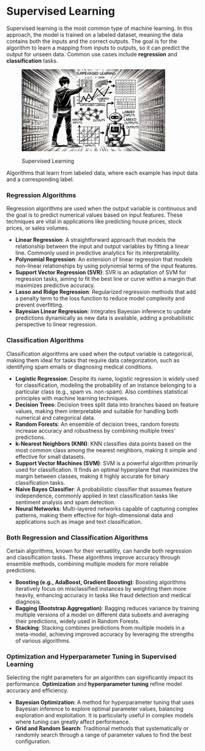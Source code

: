 # Supervised Learning

Supervised learning is the most common type of machine learning. In this approach, the model is trained on a labeled dataset, meaning the data contains both the inputs and the correct outputs. The goal is for the algorithm to learn a mapping from inputs to outputs, so it can predict the output for unseen data. Common use cases include **regression** and **classification** tasks.

<div align="left"><figure><img src="../../../.gitbook/assets/image (4).png" alt="" width="375"><figcaption><p>Supervised Learning</p></figcaption></figure></div>

Algorithms that learn from labeled data, where each example has input data and a corresponding label.

### Regression Algorithms

Regression algorithms are used when the output variable is continuous and the goal is to predict numerical values based on input features. These techniques are vital in applications like predicting house prices, stock prices, or sales volumes.

* **Linear Regression**: A straightforward approach that models the relationship between the input and output variables by fitting a linear line. Commonly used in predictive analytics for its interpretability.
* **Polynomial Regression**: An extension of linear regression that models non-linear relationships by using polynomial terms of the input features.
* **Support Vector Regression (SVR)**: SVR is an adaptation of SVM for regression tasks, aiming to fit the best line or curve within a margin that maximizes predictive accuracy.
* **Lasso and Ridge Regression**: Regularized regression methods that add a penalty term to the loss function to reduce model complexity and prevent overfitting.
* **Bayesian Linear Regression**: Integrates Bayesian inference to update predictions dynamically as new data is available, adding a probabilistic perspective to linear regression.

### Classification Algorithms

Classification algorithms are used when the output variable is categorical, making them ideal for tasks that require data categorization, such as identifying spam emails or diagnosing medical conditions.

* **Logistic Regression**: Despite its name, logistic regression is widely used for classification, modeling the probability of an instance belonging to a particular class (e.g., spam vs. non-spam). Also combines statistical principles with machine learning techniques.
* **Decision Trees**: Decision trees split data into branches based on feature values, making them interpretable and suitable for handling both numerical and categorical data.
* **Random Forests**: An ensemble of decision trees, random forests increase accuracy and robustness by combining multiple trees’ predictions.
* **k-Nearest Neighbors (KNN)**: KNN classifies data points based on the most common class among the nearest neighbors, making it simple and effective for small datasets.
* **Support Vector Machines (SVM)**: SVM is a powerful algorithm primarily used for classification. It finds an optimal hyperplane that maximizes the margin between classes, making it highly accurate for binary classification tasks.&#x20;
* **Naive Bayes Classifier**: A probabilistic classifier that assumes feature independence, commonly applied in text classification tasks like sentiment analysis and spam detection.
* **Neural Networks**: Multi-layered networks capable of capturing complex patterns, making them effective for high-dimensional data and applications such as image and text classification.

### Both Regression and Classification Algorithms

Certain algorithms, known for their versatility, can handle both regression and classification tasks. These algorithms improve accuracy through ensemble methods, combining multiple models for more reliable predictions.

* **Boosting (e.g., AdaBoost, Gradient Boosting)**: Boosting algorithms iteratively focus on misclassified instances by weighting them more heavily, enhancing accuracy in tasks like fraud detection and medical diagnosis.
* **Bagging (Bootstrap Aggregation)**: Bagging reduces variance by training multiple versions of a model on different data subsets and averaging their predictions, widely used in Random Forests.
* **Stacking**: Stacking combines predictions from multiple models in a meta-model, achieving improved accuracy by leveraging the strengths of various algorithms.

### Optimization and Hyperparameter Tuning in Supervised Learning

Selecting the right parameters for an algorithm can significantly impact its performance. **Optimization** and **hyperparameter tuning** refine model accuracy and efficiency.

* **Bayesian Optimization**: A method for hyperparameter tuning that uses Bayesian inference to explore optimal parameter values, balancing exploration and exploitation. It is particularly useful in complex models where tuning can greatly affect performance.
* **Grid and Random Search**: Traditional methods that systematically or randomly search through a range of parameter values to find the best configuration.
